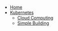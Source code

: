 - [Home](/)
- [Kubernetes](kubernetes/)
  - [Cloud Computing](kubernetes/cloud-computing.md)
  - [Simple Building](kubernetes/simple-build.md)
